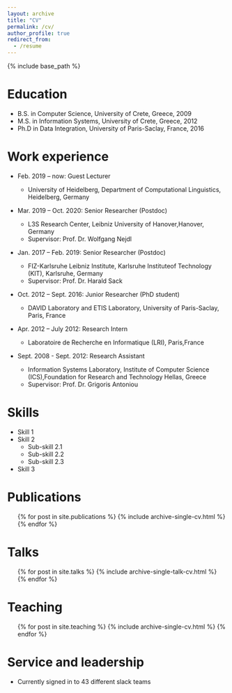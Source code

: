 ```yaml
---
layout: archive
title: "CV"
permalink: /cv/
author_profile: true
redirect_from:
  - /resume
---
```


{% include base_path %}

Education
======
* B.S. in Computer Science, University of Crete, Greece, 2009
* M.S. in Information Systems, University of Crete, Greece, 2012
* Ph.D in Data Integration, University of Paris-Saclay, France, 2016

Work experience
======
  
* Feb. 2019 – now: Guest Lecturer
  * University of Heidelberg, Department of Computational Linguistics, Heidelberg, Germany
  
* Mar. 2019 – Oct. 2020: Senior Researcher (Postdoc)
  * L3S Research Center, Leibniz University of Hanover,Hanover, Germany
  * Supervisor: Prof. Dr. Wolfgang Nejdl
  
* Jan. 2017 – Feb. 2019: Senior Researcher (Postdoc)
  * FIZ-Karlsruhe Leibniz Institute, Karlsruhe Instituteof Technology (KIT), Karlsruhe, Germany
  * Supervisor: Prof. Dr. Harald Sack
  
* Oct. 2012 – Sept. 2016: Junior Researcher (PhD student)
  * DAVID Laboratory and ETIS Laboratory, University of Paris-Saclay, Paris, France

* Apr. 2012 – July 2012: Research Intern
  * Laboratoire de Recherche en Informatique (LRI), Paris,France
  
* Sept. 2008 - Sept. 2012: Research Assistant
  * Information Systems Laboratory, Institute of Computer Science (ICS),Foundation for Research and Technology Hellas, Greece
  * Supervisor: Prof. Dr. Grigoris Antoniou
  
  
Skills
======
* Skill 1
* Skill 2
  * Sub-skill 2.1
  * Sub-skill 2.2
  * Sub-skill 2.3
* Skill 3

Publications
======
  <ul>{% for post in site.publications %}
    {% include archive-single-cv.html %}
  {% endfor %}</ul>
  
Talks
======
  <ul>{% for post in site.talks %}
    {% include archive-single-talk-cv.html %}
  {% endfor %}</ul>
  
Teaching
======
  <ul>{% for post in site.teaching %}
    {% include archive-single-cv.html %}
  {% endfor %}</ul>
  
Service and leadership
======
* Currently signed in to 43 different slack teams
